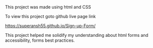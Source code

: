This project was made using html and CSS

To view this project goto github live page link

https://superansh55.github.io/Sign-up-Form/

This project helped me solidify my understanding about html forms and accessibility, forms best practices.